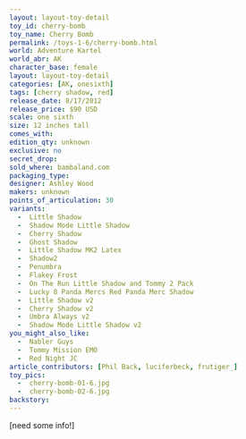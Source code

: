 ```yaml
---
layout: layout-toy-detail 
toy_id: cherry-bomb
toy_name: Cherry Bomb
permalink: /toys-1-6/cherry-bomb.html
world: Adventure Kartel
world_abr: AK
character_base: female
layout: layout-toy-detail
categories: [AK, onesixth]
tags: [cherry shadow, red]
release_date: 8/17/2012
release_price: $90 USD
scale: one sixth
size: 12 inches tall
comes_with: 
edition_qty: unknown
exclusive: no
secret_drop:
sold_where: bambaland.com
packaging_type:
designer: Ashley Wood
makers: unknown
points_of_articulation: 30
variants: 
  -  Little Shadow
  -  Shadow Mode Little Shadow
  -  Cherry Shadow
  -  Ghost Shadow
  -  Little Shadow MK2 Latex
  -  Shadow2
  -  Penumbra
  -  Flakey Frost
  -  On The Run Little Shadow and Tommy 2 Pack
  -  Lucky 8 Panda Mercs Red Panda Merc Shadow
  -  Little Shadow v2
  -  Cherry Shadow v2
  -  Umbra Always v2
  -  Shadow Mode Little Shadow v2
you_might_also_like:
  -  Nabler Guys
  -  Tommy Mission EMO
  -  Red Night JC  
article_contributors: [Phil Back, luciferbeck, frutiger_]
toy_pics:
  -  cherry-bomb-01-6.jpg
  -  cherry-bomb-02-6.jpg 
backstory:
---
```

[need some info!] 